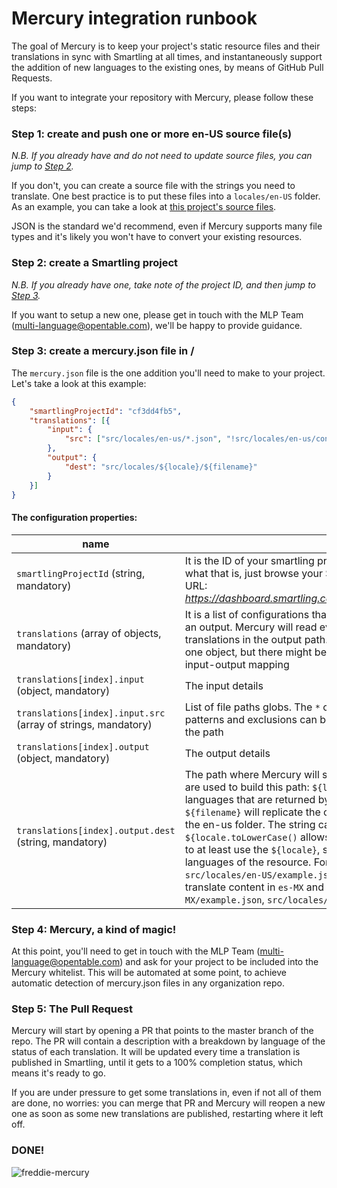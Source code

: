 # Mercury integration runbook

The goal of Mercury is to keep your project's static resource files and their translations in sync with Smartling at all times, and instantaneously support the addition of new languages to the existing ones, by means of GitHub Pull Requests.

If you want to integrate your repository with Mercury, please follow these steps:

### Step 1: create and push one or more en-US source file(s)

*N.B. If you already have and do not need to update source files, you can jump to [Step 2](#step-2-create-a-smartling-project).*

If you don't, you can create a source file with the strings you need to translate. One best practice is to put these files into a `locales/en-US` folder. As an example, you can take a look at [this project's source files](https://github.com/opentable/restaurant-messages-generator-api/tree/master/src/locales/en-us).  

JSON is the standard we'd recommend, even if Mercury supports many file types and it's likely you won't have to convert your existing resources.

### Step 2: create a Smartling project

*N.B. If you already have one, take note of the project ID, and then jump to [Step 3](#step-3-create-a-mercuryjson-file-in-).*

If you want to setup a new one, please get in touch with the MLP Team (multi-language@opentable.com), we'll be happy to provide guidance.

### Step 3: create a mercury.json file in /

The `mercury.json` file is the one addition you'll need to make to your project. Let's take a look at this example:

``` json
{
	"smartlingProjectId": "cf3dd4fb5",
	"translations": [{
		"input": {
			"src": ["src/locales/en-us/*.json", "!src/locales/en-us/config.json"]
		},
		"output": {
			"dest": "src/locales/${locale}/${filename}"
		}
	}]
}
```

#### The configuration properties:

|name|description|
|----|-----------|
|`smartlingProjectId` (string, mandatory)|It is the ID of your smartling project that Mercury will look at. If unsure of what that is, just browse your Smartling project. The ID will be found in the URL: *https://dashboard.smartling.com/projects/{{ID}}/translations/dashboard.htm*|
|`translations` (array of objects, mandatory)|It is a list of configurations that have two common properties: an input and an output. Mercury will read every file in each input path, and place its translations in the output path. In most cases this will be populated by just one object, but there might be cases in which you need more than one input-output mapping|
|`translations[index].input` (object, mandatory)|The input details|
|`translations[index].input.src` (array of strings, mandatory)|List of file paths globs. The `*` character can be used to match specific patterns and exclusions can be achieved by inserting `!` at the beginning of the path|
|`translations[index].output` (object, mandatory)|The output details|
|`translations[index].output.dest` (string, mandatory)|The path where Mercury will save the translations. Two string interpolations are used to build this path: `${locale}` will represent each of the supported languages that are returned by Smartling in form of translations, and `${filename}` will replicate the original filename that has been uploaded from the en-us folder. The string can be javascript interpolated, for instance `${locale.toLowerCase()` allows to obtain a lower-cased dest. It is mandatory to at least use the `${locale}`, since it will differentiate the translated languages of the resource. For example, if we have a file called `src/locales/en-US/example.json` in the input path, and Smartling is setup to translate content in `es-MX` and `de-DE`, Mercury will create: `src/locales/es-MX/example.json`, `src/locales/de-DE/example.json`|

### Step 4: Mercury, a kind of magic!

At this point, you'll need to get in touch with the MLP Team (multi-language@opentable.com) and ask for your project to be included into the Mercury whitelist. This will be automated at some point, to achieve automatic detection of mercury.json files in any organization repo.

### Step 5: The Pull Request

Mercury will start by opening a PR that points to the master branch of the repo. The PR will contain a description with a breakdown by language of the status of each translation. It will be updated every time a translation is published in Smartling, until it gets to a 100% completion status, which means it's ready to go.

If you are under pressure to get some translations in, even if not all of them are done, no worries: you can merge that PR and Mercury will reopen a new one as soon as some new translations are published, restarting where it left off.

### DONE!

![freddie-mercury](https://cloud.githubusercontent.com/assets/6615104/24510866/4485fd64-1562-11e7-919d-13c7283edfdd.jpg)
